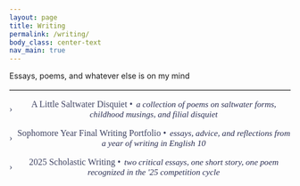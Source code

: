 ```yaml
---
layout: page
title: Writing
permalink: /writing/
body_class: center-text
nav_main: true
---
```


<style>

.section-divider {
  border: none;
  border-top: 1.2px solid #ccc; /* adjust thickness and color */
  margin: 1rem auto;
  width: 100%; /* or 100% if preferred */
}
.collapsible-block {
  margin-top: 1rem;
  margin-bottom: 1rem;
  text-align: center;
}

.collapsible-header {
  cursor: pointer;
  font-weight: 500;
  font-size: 1rem;
  display: inline-flex;
  align-items: center;
  justify-content: center;
  gap: 0.5rem;
  color: #3e4261;
  font-family: serif;
  transition: color 0.2s ease;
}

.collapsible-header:hover {
  color: #0d0f1c;
}

.collapsible-arrow {
  display: inline-block;
  transition: transform 0.2s ease;
  font-family: serif;
}

.collapsible-arrow.open {
  transform: rotate(90deg);
}

.collapsible-title {
  display: inline;
}

.collapsible-subtitle {
  font-weight: 400;
  font-style: italic;
  font-size: 0.95rem;
  margin-left: 0.4rem;
  color: #292d51;
}

.collapsible-content {
  display: none;
  margin-top: 0.75rem;
  font-size: 1rem;
  line-height: 1.6;
}

.collapsible-content a {
  color: #5e67ba;
  text-decoration: none;
  font-weight: 500;
  font-family: serif;
}

.collapsible-content a:hover {
  color: #1d203f;
}

/* Add this to your existing <style> section in writing.md */

/* Mobile responsive styles for writing page */
@media screen and (max-width: 767px) {

/* Make collapsible headers more mobile-friendly */
  
.collapsible-block {
  margin-top: 0.5rem !important;
  margin-bottom: 1rem !important;
  text-align: center;
}

.collapsible-header {
    font-size: 1rem;
    padding: 0.75rem 0.5rem; /* Add touch-friendly padding */
    line-height: 1.3;
    text-align: center;
    flex-direction: row; /* Stack arrow and title vertically if needed */
    gap: 0.25rem;
  }

  /* Handle long titles better on mobile */
  .collapsible-title {
    word-wrap: break-word;
    hyphens: auto;
    max-width: 100%;
    line-height: 1.4;
    margin-top: 0rem;
  }

  /* Make subtitles more readable on mobile */
  .collapsible-subtitle {
    font-size: 0.9rem;
    margin-left: 0;
    margin-top: 0.25rem;
    display: block; /* Put subtitle on new line */
    max-width: 100%;
    word-wrap: break-word;
  }

  /* Improve content spacing on mobile */
  .collapsible-content {
    padding: 0.5rem;
    font-size: 0.9rem;
    line-height: 1.5;
    text-align: center; /* Left-align content for better readability */
    margin-top: -0.75rem;
  }

  /* Make links more touch-friendly */
  .collapsible-content a {
    display: inline-block;
    padding: 0.25rem 0;
    line-height: 1.4;
    word-wrap: break-word;
  }

  /* Ensure blocks don't overlap */
  .collapsible-block {
    margin-top: 1.5rem;
    margin-bottom: 1.5rem;
    padding: 0 0.5rem;
  }

  /* Make the arrow more touch-friendly */
  .collapsible-arrow {
    font-size: 1.1rem;
    padding: 0.25rem;
  }

  /* Improve paragraph spacing on mobile */
  p {
    font-size: 1rem;
    line-height: 1.5;
    margin-bottom: 1.25rem;
    padding: 0 0rem;
  }

  /* Handle the horizontal rule better on mobile */
  hr {
    margin: 2rem 0;
    border: none;
    border-top: 1px solid #e0e0e0;
  }

}
</style>

<p>Essays, poems, and whatever else is on my mind</p>

<hr class="section-divider" />

<div class="collapsible-block">
  <div class="collapsible-header" onclick="toggleContent(this)">
    <span class="collapsible-arrow">›</span>
    <span class="collapsible-title">A Little Saltwater Disquiet •<span class="collapsible-subtitle">a collection of poems on saltwater forms, childhood musings, and filial disquiet</span></span>
  </div>
  <div class="collapsible-content">
    <a href="https://sites.google.com/charlottelatin.org/kathrynwufinalportfolio/greatest-hits/greatest-hits-poetry?authuser=0" target="_blank">|| View collection ||
</a>
  </div>
</div>

<div class="collapsible-block">
  <div class="collapsible-header" onclick="toggleContent(this)">
    <span class="collapsible-arrow">›</span>
    <span class="collapsible-title">Sophomore Year Final Writing Portfolio •<span class="collapsible-subtitle">essays, advice, and reflections from a year of writing in English 10</span></span>
  </div>
  <div class="collapsible-content">
    essay • <a href="https://sites.google.com/charlottelatin.org/kathrynwufinalportfolio/2025-works/much-ado-about-nothing" target="_blank">Draped in Desire: Branagh's Visual Battle of the Sexes in <em>Much Ado About Nothing</em></a><br />
    essay • <a href="https://sites.google.com/charlottelatin.org/kathrynwufinalportfolio/2025-works/fahrenheit-451-essay" target="_blank">Duality, Reality, Morality: The Use of Dual Natures to Provide Meaning</a><br />
    essay • <a href="https://sites.google.com/charlottelatin.org/kathrynwufinalportfolio/2025-works/argumentative-research-essay" target="_blank">The Futility of Hedonism: Two Thousand Years of Pleasure Seeking</a><br />
    <a href="https://sites.google.com/charlottelatin.org/kathrynwufinalportfolio/home" target="_blank">|| View full collection ||</a>
  </div>
</div>

<div class="collapsible-block">
  <div class="collapsible-header" onclick="toggleContent(this)">
    <span class="collapsible-arrow">›</span>
    <span class="collapsible-title">2025 Scholastic Writing •<span class="collapsible-subtitle">two critical essays, one short story, one poem recognized in the '25 competition cycle</span></span>
  </div>
  <div class="collapsible-content">
    critical essay • <a href="https://sites.google.com/charlottelatin.org/kathrynwufinalportfolio/2025-works/short-story" target="_blank">The Tragic Mother: Cathartic Symbols in "The American Embassy"</a><br />
    critical essay • <a href="https://sites.google.com/charlottelatin.org/kathrynwufinalportfolio/greatest-hits/scholastics#h.yy4226dnkpbd" target="_blank"><em>To Poiein or To Pathein</em>: Passivity In-Action in <em>The Kite Runner</em></a><br />
    short story • excerpts • <a href="https://sites.google.com/charlottelatin.org/kathrynwufinalportfolio/greatest-hits/scholastics#h.reuo9zz4uhze" target="_blank">Dead Air in the Last Dark Age</a><br />
    poem • <a href="https://sites.google.com/charlottelatin.org/kathrynwufinalportfolio/greatest-hits/scholastics#h.uw4ezqgtua2p" target="_blank">Santa Maria Sopra Minerva</a><br />
    <a href="https://sites.google.com/charlottelatin.org/kathrynwufinalportfolio/greatest-hits/scholastics" target="_blank">|| View full collection ||</a>
  </div>
</div>

<script>
function toggleContent(header) {
  const arrow = header.querySelector('.collapsible-arrow');
  const content = header.nextElementSibling;
  arrow.classList.toggle('open');
  content.style.display = content.style.display === 'block' ? 'none' : 'block';
}
</script>
